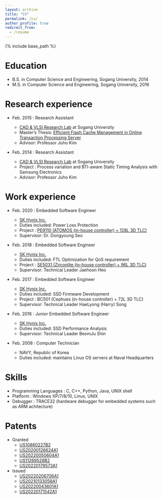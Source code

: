 ```yaml
---
layout: archive
title: "CV"
permalink: /cv/
author_profile: true
redirect_from:
  - /resume
---
```


{% include base_path %}

Education
======
* B.S. in Computer Science and Engineering, Sogang University, 2014
* M.S. in Computer Science and Engineering, Sogang University, 2016

Research experience
======
* Feb. 2015 : Research Assistant
  * [CAD & VLSI Research Lab](https://cslab.sogang.ac.kr/cslab/index.html) at Sogang University
  * Master’s Thesis: [Efficient Flash Cache Management in Online Transaction Processing Server](/files/jinpyo_kim_thesis.pdf)
  * Advisor: Professor Juho Kim
  
* Feb. 2014 : Research Assistant
  * [CAD & VLSI Research Lab](https://cslab.sogang.ac.kr/cslab/index.html) at Sogang University
  * Project : Process variation and BTI-aware Static Timing Analysis with Samsung Electronics
  * Advisor: Professor Juho Kim
  
Work experience
======
* Feb. 2020 : Embedded Software Engineer
  * [SK Hynix Inc.](https://www.skhynix.com/)
  * Duties included: Power Loss Protection
  * Project : [PE9110 (ATOMOS (in-house controller) + 128L 3D TLC)](https://product.skhynix.com/solutions/application/server/server.go)
  * Supervisor: Dr. Dongyoung Seo

* Feb. 2018 : Embedded Software Engineer
  * [SK Hynix Inc.](https://www.skhynix.com/)
  * Duties included: FTL Optimization for QoS requirement
  * Project : [SE5031 (Zirconlite (in-house controller) + 96L 3D TLC)](https://product.skhynix.com/solutions/application/server/server.go)
  * Supervisor: Technical Leader Jaehoon Heo

* Feb. 2017 : Embedded Software Engineer
  * [SK Hynix Inc.](https://www.skhynix.com/)
  * Duties included: SSD Firmware Development
  * Project : BC501 (Cephues (in-house controller) + 72L 3D TLC)
  * Supervisor: Technical Leader HaeLyong (Harry) Song
   
* Feb. 2016 : Junior Embedded Software Engineer
  * [SK Hynix Inc.](https://www.skhynix.com/)
  * Duties included: SSD Performance Analysis
  * Supervisor: Technical Leader BeomJu Shin

* Feb. 2008 : Computer Technician
  * NAVY, Republic of Korea
  * Duties included: maintains Linux OS servers at Naval Headquarters
  
Skills
======
* Programming Languages : C, C++, Python, Java, UNIX shell
* Platform : Windows XP/7/8/10, Linux, UNIX
* Debugger : TRACE32 (hardware debugger for embedded systems such as ARM achitecture)

Patents
======
* Granted
  * [US10860227B2](https://patents.google.com/patent/US10860227B2)
  * [US20200126624A1](https://patents.google.com/patent/US20200126624A1)
  * [US20220050604A1](https://patents.google.com/patent/US20220050604A1)
  * [US11269528B2](https://patents.google.com/patent/US11269528B2)
  * [US20220179573A1](https://patents.google.com/patent/US20220179573A1)
* Issued
  * [US20220206706A1](https://patents.google.com/patent/US20220206706A1)
  * [US20210133058A1](https://patents.google.com/patent/US20210133058A1)
  * [US20220043601A1](https://patents.google.com/patent/US20220043601A1)
  * [US20220171542A1](https://patents.google.com/patent/US20220171542A1)
